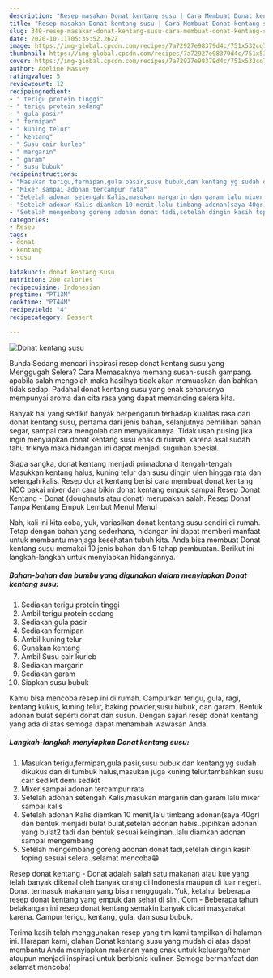 ```yaml
---
description: "Resep masakan Donat kentang susu | Cara Membuat Donat kentang susu Yang Enak dan Simpel"
title: "Resep masakan Donat kentang susu | Cara Membuat Donat kentang susu Yang Enak dan Simpel"
slug: 349-resep-masakan-donat-kentang-susu-cara-membuat-donat-kentang-susu-yang-enak-dan-simpel
date: 2020-10-11T05:35:52.262Z
image: https://img-global.cpcdn.com/recipes/7a72927e98379d4c/751x532cq70/donat-kentang-susu-foto-resep-utama.jpg
thumbnail: https://img-global.cpcdn.com/recipes/7a72927e98379d4c/751x532cq70/donat-kentang-susu-foto-resep-utama.jpg
cover: https://img-global.cpcdn.com/recipes/7a72927e98379d4c/751x532cq70/donat-kentang-susu-foto-resep-utama.jpg
author: Adeline Massey
ratingvalue: 5
reviewcount: 12
recipeingredient:
- " terigu protein tinggi"
- " terigu protein sedang"
- " gula pasir"
- " fermipan"
- " kuning telur"
- " kentang"
- " Susu cair kurleb"
- " margarin"
- " garam"
- " susu bubuk"
recipeinstructions:
- "Masukan terigu,fermipan,gula pasir,susu bubuk,dan kentang yg sudah dikukus dan di tumbuk halus,masukan juga kuning telur,tambahkan susu cair sedikit demi sedikit"
- "Mixer sampai adonan tercampur rata"
- "Setelah adonan setengah Kalis,masukan margarin dan garam lalu mixer sampai kalis"
- "Setelah adonan Kalis diamkan 10 menit,lalu timbang adonan(saya 40gr) dan bentuk menjadi bulat bulat,setelah adonan habis..pipihkan adonan yang bulat2 tadi dan bentuk sesuai keinginan..lalu diamkan adonan sampai mengembang"
- "Setelah mengembang goreng adonan donat tadi,setelah dingin kasih toping sesuai selera..selamat mencoba😁"
categories:
- Resep
tags:
- donat
- kentang
- susu

katakunci: donat kentang susu 
nutrition: 200 calories
recipecuisine: Indonesian
preptime: "PT13M"
cooktime: "PT44M"
recipeyield: "4"
recipecategory: Dessert

---
```



![Donat kentang susu](https://img-global.cpcdn.com/recipes/7a72927e98379d4c/751x532cq70/donat-kentang-susu-foto-resep-utama.jpg)

Bunda Sedang mencari inspirasi resep donat kentang susu yang Menggugah Selera? Cara Memasaknya memang susah-susah gampang. apabila salah mengolah maka hasilnya tidak akan memuaskan dan bahkan tidak sedap. Padahal donat kentang susu yang enak seharusnya mempunyai aroma dan cita rasa yang dapat memancing selera kita.

Banyak hal yang sedikit banyak berpengaruh terhadap kualitas rasa dari donat kentang susu, pertama dari jenis bahan, selanjutnya pemilihan bahan segar, sampai cara mengolah dan menyajikannya. Tidak usah pusing jika ingin menyiapkan donat kentang susu enak di rumah, karena asal sudah tahu triknya maka hidangan ini dapat menjadi suguhan spesial.

Siapa sangka, donat kentang menjadi primadona d itengah-tengah Masukkan kentang halus, kuning telur dan susu dingin ulen hingga rata dan setengah kalis. Resep donat kentang berisi cara membuat donat kentang NCC pakai mixer dan cara bikin donat kentang empuk sampai Resep Donat Kentang - Donat (doughnuts atau donat) merupakan salah. Resep Donat Tanpa Kentang Empuk Lembut Menul Menul


Nah, kali ini kita coba, yuk, variasikan donat kentang susu sendiri di rumah. Tetap dengan bahan yang sederhana, hidangan ini dapat memberi manfaat untuk membantu menjaga kesehatan tubuh kita. Anda bisa membuat Donat kentang susu memakai 10 jenis bahan dan 5 tahap pembuatan. Berikut ini langkah-langkah untuk menyiapkan hidangannya.

<!--inarticleads1-->

##### Bahan-bahan dan bumbu yang digunakan dalam menyiapkan Donat kentang susu:

1. Sediakan  terigu protein tinggi
1. Ambil  terigu protein sedang
1. Sediakan  gula pasir
1. Sediakan  fermipan
1. Ambil  kuning telur
1. Gunakan  kentang
1. Ambil  Susu cair kurleb
1. Sediakan  margarin
1. Sediakan  garam
1. Siapkan  susu bubuk


Kamu bisa mencoba resep ini di rumah. Campurkan terigu, gula, ragi, kentang kukus, kuning telur, baking powder,susu bubuk, dan garam. Bentuk adonan bulat seperti donat dan susun. Dengan sajian resep donat kentang yang ada di atas semoga dapat menambah wawasan Anda. 

<!--inarticleads2-->

##### Langkah-langkah menyiapkan Donat kentang susu:

1. Masukan terigu,fermipan,gula pasir,susu bubuk,dan kentang yg sudah dikukus dan di tumbuk halus,masukan juga kuning telur,tambahkan susu cair sedikit demi sedikit
1. Mixer sampai adonan tercampur rata
1. Setelah adonan setengah Kalis,masukan margarin dan garam lalu mixer sampai kalis
1. Setelah adonan Kalis diamkan 10 menit,lalu timbang adonan(saya 40gr) dan bentuk menjadi bulat bulat,setelah adonan habis..pipihkan adonan yang bulat2 tadi dan bentuk sesuai keinginan..lalu diamkan adonan sampai mengembang
1. Setelah mengembang goreng adonan donat tadi,setelah dingin kasih toping sesuai selera..selamat mencoba😁


Resep donat kentang - Donat adalah salah satu makanan atau kue yang telah banyak dikenal oleh banyak orang di Indonesia maupun di luar negeri. Donat termasuk makanan yang bisa menggugah. Yuk, ketahui beberapa resep donat kentang yang empuk dan sehat di sini. Com - Beberapa tahun belakangan ini resep donat kentang semakin banyak dicari masyarakat karena. Campur terigu, kentang, gula, dan susu bubuk. 

Terima kasih telah menggunakan resep yang tim kami tampilkan di halaman ini. Harapan kami, olahan Donat kentang susu yang mudah di atas dapat membantu Anda menyiapkan makanan yang enak untuk keluarga/teman ataupun menjadi inspirasi untuk berbisnis kuliner. Semoga bermanfaat dan selamat mencoba!
